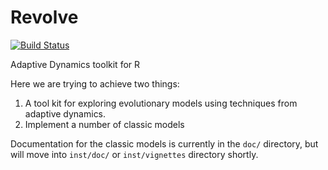 Revolve
=======

[![Build Status](https://travis-ci.org/dfalster/Revolve.png?branch=master)](https://travis-ci.org/dfalster/Revolve)

Adaptive Dynamics toolkit for R

Here we are trying to achieve two things:

1. A tool kit for exploring evolutionary models using techniques from
   adaptive dynamics.
2. Implement a number of classic models

Documentation for the classic models is currently in the `doc/`
directory, but will move into `inst/doc/` or `inst/vignettes`
directory shortly.
